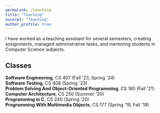 ```yaml
---
permalink: /teaching
title: "Teaching"
excerpt: "Teaching"
author_profile: true
---
```


<!-- Google tag (gtag.js) -->
<script async src="https://www.googletagmanager.com/gtag/js?id=G-ZSMV5NQV3R"></script>
<script>
  window.dataLayer = window.dataLayer || [];
  function gtag(){dataLayer.push(arguments);}
  gtag('js', new Date());

  gtag('config', 'G-ZSMV5NQV3R');
</script>

I have worked as a teaching assistant for several semesters, creating assignments, managed administrative tasks, and mentoring students in Computer Science subjects.

Classes 
--------
**Software Engineering**, CS 407 (Fall '23, Spring '24)  <br>
**Software Testing**, CS 408 (Spring '23)  <br>
**Problem Solving And Object-Oriented Programming**, CS 180 (Fall '21)  <br>
**Computer Architecture**, CS 250 (Summer '20)  <br>
**Programming in C**, CS 240 (Spring '20) <br>
**Programming With Multimedia Objects**, CS 177 (Spring '19, Fall '19) <br> 
